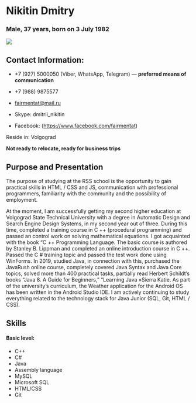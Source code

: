# Nikitin Dmitry # 
### Male, 37 years, born on 3 July 1982  

![](/rsschool-cv/images/ya.png)


## Contact Information:
* +7 (927) 5000050  (Viber, WhatsApp, Telegram)  — __preferred means of communication__  

* +7 (988) 9875577  

* fairmentat@mail.ru

* Skype: dmitrii_nikitin  

* Facebook: (https://www.facebook.com/fairmentat)

Reside in: Volgograd  

__Not ready to relocate, ready for business trips__ 

## Purpose and Presentation  

The purpose of studying at the RSS school is the opportunity to gain practical skills in HTML / CSS and JS, communication with professional programmers, familiarity with the community and the possibility of employment.

At the moment, I am successfully getting my second higher education at Volgograd State Technical University with a degree in Automatic Design and Search Engine Design Systems, in my second year out of three. During this time,  completed a training course in C ++ (procedural programming) and passed an control work on solving mathematical equations. I got acquainted with the book “C ++ Programming Language. The basic course is authored by Stanley B. Lippman and completed an online introduction course in C ++. Passed the C # training topic and passed the test work done using WinForms.
In 2019, studied Java, in connection with this, purchased the JavaRush online course, completely covered Java Syntax and Java Core topics, solved more than 400 practical tasks, partially read Herbert Schildt’s books “Java 8. A Guide for Beginners,” “Learning Java »Sierra Katie. As part of the university’s curriculum, the Weather application for the Android OS has been written in the Android Studio IDE. I am actively continuing to study everything related to the technology stack for Java Junior (SQL, Git, HTML / CSS).

## Skills ##

#### Basic level: ####
* C++ 
* С# 
* Java 
* Assembly language
* MySQL
* Microsoft SQL
* HTML/CSS
* Git














